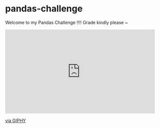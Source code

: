 # pandas-challenge
Welcome to my Pandas Challenge !!!!
Grade kindly please ~
<iframe src="https://giphy.com/embed/TilmLMmWrRYYHjLfub" width="480" height="270" frameBorder="0" class="giphy-embed" allowFullScreen></iframe><p><a href="https://giphy.com/gifs/coding-engineering-anand-TilmLMmWrRYYHjLfub">via GIPHY</a></p>
